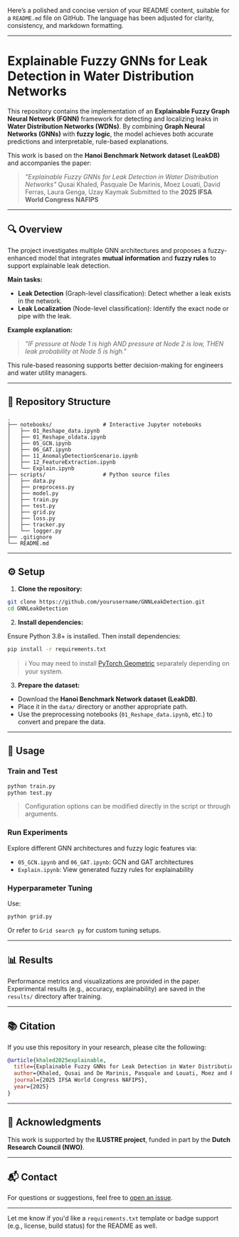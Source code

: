 Here’s a polished and concise version of your README content, suitable for a `README.md` file on GitHub. The language has been adjusted for clarity, consistency, and markdown formatting.

---

# Explainable Fuzzy GNNs for Leak Detection in Water Distribution Networks

This repository contains the implementation of an **Explainable Fuzzy Graph Neural Network (FGNN)** framework for detecting and localizing leaks in **Water Distribution Networks (WDNs)**. By combining **Graph Neural Networks (GNNs)** with **fuzzy logic**, the model achieves both accurate predictions and interpretable, rule-based explanations.

This work is based on the **Hanoi Benchmark Network dataset (LeakDB)** and accompanies the paper:

> *"Explainable Fuzzy GNNs for Leak Detection in Water Distribution Networks"*
> Qusai Khaled, Pasquale De Marinis, Moez Louati, David Ferras, Laura Genga, Uzay Kaymak
> Submitted to the **2025 IFSA World Congress NAFIPS**

---

## 🔍 Overview

The project investigates multiple GNN architectures and proposes a fuzzy-enhanced model that integrates **mutual information** and **fuzzy rules** to support explainable leak detection.

**Main tasks:**

* **Leak Detection** (Graph-level classification): Detect whether a leak exists in the network.
* **Leak Localization** (Node-level classification): Identify the exact node or pipe with the leak.

**Example explanation:**

> *"IF pressure at Node 1 is high AND pressure at Node 2 is low, THEN leak probability at Node 5 is high."*

This rule-based reasoning supports better decision-making for engineers and water utility managers.

---

## 📁 Repository Structure

```
.
├── notebooks/                # Interactive Jupyter notebooks
│   ├── 01_Reshape_data.ipynb
│   ├── 01_Reshape_oldata.ipynb
│   ├── 05_GCN.ipynb
│   ├── 06_GAT.ipynb
│   ├── 11_AnomalyDetectionScenario.ipynb
│   ├── 12_FeatureExtraction.ipynb
│   └── Explain.ipynb
├── scripts/                  # Python source files
│   ├── data.py
│   ├── preprocess.py
│   ├── model.py
│   ├── train.py
│   ├── test.py
│   ├── grid.py
│   ├── loss.py
│   ├── tracker.py
│   └── logger.py
├── .gitignore
└── README.md
```

---

## ⚙️ Setup

1. **Clone the repository:**

```bash
git clone https://github.com/yourusername/GNNLeakDetection.git
cd GNNLeakDetection
```

2. **Install dependencies:**

Ensure Python 3.8+ is installed. Then install dependencies:

```bash
pip install -r requirements.txt
```

> ℹ️ You may need to install [PyTorch Geometric](https://pytorch-geometric.readthedocs.io/en/latest/notes/installation.html) separately depending on your system.

3. **Prepare the dataset:**

* Download the **Hanoi Benchmark Network dataset (LeakDB)**.
* Place it in the `data/` directory or another appropriate path.
* Use the preprocessing notebooks (`01_Reshape_data.ipynb`, etc.) to convert and prepare the data.

---

## 🚀 Usage

### Train and Test

```bash
python train.py
python test.py
```

> Configuration options can be modified directly in the script or through arguments.

### Run Experiments

Explore different GNN architectures and fuzzy logic features via:

* `05_GCN.ipynb` and `06_GAT.ipynb`: GCN and GAT architectures
* `Explain.ipynb`: View generated fuzzy rules for explainability

### Hyperparameter Tuning

Use:

```bash
python grid.py
```

Or refer to `Grid search py` for custom tuning setups.

---

## 📊 Results

Performance metrics and visualizations are provided in the paper. Experimental results (e.g., accuracy, explainability) are saved in the `results/` directory after training.

---

## 📚 Citation

If you use this repository in your research, please cite the following:

```bibtex
@article{khaled2025explainable,
  title={Explainable Fuzzy GNNs for Leak Detection in Water Distribution Networks},
  author={Khaled, Qusai and De Marinis, Pasquale and Louati, Moez and Ferras, David and Genga, Laura and Kaymak, Uzay},
  journal={2025 IFSA World Congress NAFIPS},
  year={2025}
}
```

---

## 🙏 Acknowledgments

This work is supported by the **ILUSTRE project**, funded in part by the **Dutch Research Council (NWO)**.

---

## 📬 Contact

For questions or suggestions, feel free to [open an issue](https://github.com/yourusername/GNNLeakDetection/issues).

---

Let me know if you'd like a `requirements.txt` template or badge support (e.g., license, build status) for the README as well.
